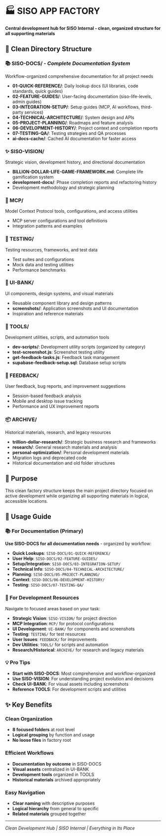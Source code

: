 # 🏭 SISO APP FACTORY

**Central development hub for SISO Internal - clean, organized structure for all supporting materials**

## 📁 **Clean Directory Structure**

### **📚 SISO-DOCS/** - *Complete Documentation System*
Workflow-organized comprehensive documentation for all project needs
- **01-QUICK-REFERENCE/**: Daily lookup docs (UI libraries, code standards, quick guides)
- **02-FEATURE-GUIDES/**: User-facing documentation (siso-life-levels, admin guides)
- **03-INTEGRATION-SETUP/**: Setup guides (MCP, AI workflows, third-party services)
- **04-TECHNICAL-ARCHITECTURE/**: System design and APIs
- **05-PROJECT-PLANNING/**: Roadmaps and feature analysis
- **06-DEVELOPMENT-HISTORY/**: Project context and completion reports
- **07-TESTING-QA/**: Testing strategies and QA processes
- **ai-docs-cache/**: Cached AI documentation for faster access

### **✨ SISO-VISION/**
Strategic vision, development history, and directional documentation
- **BILLION-DOLLAR-LIFE-GAME-FRAMEWORK.md**: Complete life gamification system
- **development-docs/**: Phase completion reports and refactoring history
- Development methodology and strategic planning

### **🔧 MCP/** 
Model Context Protocol tools, configurations, and access utilities
- MCP server configurations and tool definitions
- Integration patterns and examples

### **🧪 TESTING/**
Testing resources, frameworks, and test data
- Test suites and configurations
- Mock data and testing utilities
- Performance benchmarks

### **🎨 UI-BANK/**
UI components, design systems, and visual materials
- Reusable component library and design patterns
- **screenshots/**: Application screenshots and UI documentation
- Inspiration and reference materials

### **🔧 TOOLS/**
Development utilities, scripts, and automation tools
- **dev-scripts/**: Development utility scripts (organized by category)
- **test-screenshot.js**: Screenshot testing utility
- **get-feedback-tasks.js**: Feedback task management
- **supabase-feedback-setup.sql**: Database setup scripts

### **📝 FEEDBACK/**
User feedback, bug reports, and improvement suggestions
- Session-based feedback analysis
- Mobile and desktop issue tracking
- Performance and UX improvement reports

### **📦 ARCHIVE/**
Historical materials, research, and legacy resources
- **trillion-dollar-research/**: Strategic business research and frameworks
- **research/**: General research materials and analysis
- **personal-optimization/**: Personal development materials
- Migration logs and deprecated code
- Historical documentation and old folder structures

## 🎯 **Purpose**

This clean factory structure keeps the main project directory focused on active development while organizing all supporting materials in logical, accessible locations.

## 🚀 **Usage Guide**

### **📚 For Documentation (Primary)**
**Use SISO-DOCS for all documentation needs** - organized by workflow:
- **Quick Lookups**: `SISO-DOCS/01-QUICK-REFERENCE/` 
- **User Help**: `SISO-DOCS/02-FEATURE-GUIDES/`
- **Setup/Integration**: `SISO-DOCS/03-INTEGRATION-SETUP/`
- **Technical Info**: `SISO-DOCS/04-TECHNICAL-ARCHITECTURE/`
- **Planning**: `SISO-DOCS/05-PROJECT-PLANNING/`
- **Context**: `SISO-DOCS/06-DEVELOPMENT-HISTORY/`
- **Testing**: `SISO-DOCS/07-TESTING-QA/`

### **📁 For Development Resources**
Navigate to focused areas based on your task:
- **Strategic Vision**: `SISO-VISION/` for project direction
- **MCP Integration**: `MCP/` for protocol configurations
- **UI Development**: `UI-BANK/` for components and screenshots
- **Testing**: `TESTING/` for test resources
- **User Issues**: `FEEDBACK/` for improvements
- **Dev Utilities**: `TOOLS/` for scripts and automation
- **Research/Historical**: `ARCHIVE/` for research and legacy materials

### **💡 Pro Tips**
- **Start with SISO-DOCS**: Most comprehensive and workflow-organized
- **Use SISO-VISION**: For understanding project evolution and decisions
- **Check UI-BANK**: For visual assets including screenshots
- **Reference TOOLS**: For development scripts and utilities

## ✨ **Key Benefits**

### **Clean Organization**
- **8 focused folders** at root level
- **Logical grouping** by function and usage
- **No loose files** in factory root

### **Efficient Workflows**
- **Documentation by outcome** in SISO-DOCS
- **Visual assets** centralized in UI-BANK
- **Development tools** organized in TOOLS
- **Historical materials** archived appropriately

### **Easy Navigation**
- **Clear naming** with descriptive purposes
- **Logical hierarchy** from general to specific
- **Related materials** grouped together

---
*Clean Development Hub | SISO Internal | Everything in Its Place*